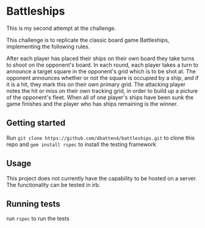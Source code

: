 # Battleships

This is my second attempt at the challenge.

This challenge is to replicate the classic board game Battleships, implementing the following rules.

After each player has placed their ships on their own board they take turns to shoot on the opponent's board. In each round, each player takes a turn to announce a target square in the opponent's grid which is to be shot at. The opponent announces whether or not the square is occupied by a ship, and if it is a hit, they mark this on their own primary grid. The attacking player notes the hit or miss on their own tracking grid, in order to build up a picture of the opponent's fleet.
When all of one player's ships have been sunk the game finishes and the player who has ships remaining is the winner.

## Getting started

Run 
`git clone https://github.com/dbatten4/battleships.git`
to clone this repo and 
`gem install rspec`
to install the testing framework

## Usage

This project does not currently have the capability to be hosted on a server. The functionality can be tested in irb.

## Running tests

run `rspec` to run the tests
